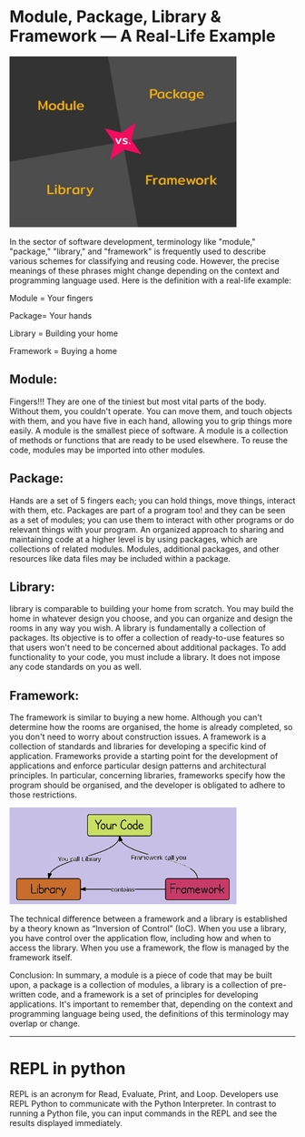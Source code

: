 
<h1>Module, Package, Library & Framework — A Real-Life Example</h1>

<img src="https://raw.githubusercontent.com/souravlouha/All_ML_session/refs/heads/main/Basic_py_forML/All_images/1675748802083.jpg" width="400"/>

<p>In the sector of software development, terminology like "module," "package," "library," and "framework" is frequently used to describe various schemes for classifying and reusing code. However, the precise meanings of these phrases might change depending on the context and programming language used. Here is the definition with a real-life example:</p>
<p>Module = Your fingers</p>
<p>Package= Your hands</p>
<p>Library = Building your home</p>
<p>Framework = Buying a home</p>

<p>
  <h2>Module:</h2>
Fingers!!! They are one of the tiniest but most vital parts of the body. Without them, you couldn't operate. You can move them, and touch objects with them, and you have five in each hand, allowing you to grip things more easily. A module is the smallest piece of software. A module is a collection of methods or functions that are ready to be used elsewhere. To reuse the code, modules may be imported into other modules.

 <h2> Package:</h2>
Hands are a set of 5 fingers each; you can hold things, move things, interact with them, etc. Packages are part of a program too! and they can be seen as a set of modules; you can use them to interact with other programs or do relevant things with your program. An organized approach to sharing and maintaining code at a higher level is by using packages, which are collections of related modules. Modules, additional packages, and other resources like data files may be included within a package.



<h2>Library:</h2>
 library is comparable to building your home from scratch. You may build the home in whatever design you choose, and you can organize and design the rooms in any way you wish. A library is fundamentally a collection of packages. Its objective is to offer a collection of ready-to-use features so that users won't need to be concerned about additional packages. To add functionality to your code, you must include a library. It does not impose any code standards on you as well.



<h2>Framework:</h2>
The framework is similar to buying a new home. Although you can't determine how the rooms are organised, the home is already completed, so you don't need to worry about construction issues. A framework is a collection of standards and libraries for developing a specific kind of application. Frameworks provide a starting point for the development of applications and enforce particular design patterns and architectural principles. In particular, concerning libraries, frameworks specify how the program should be organised, and the developer is obligated to adhere to those restrictions.
</p>

<img src="https://github.com/souravlouha/All_ML_session/blob/main/Basic_py_forML/All_images/1675749169753.jpg" width="400"/>



<p>The technical difference between a framework and a library is established by a theory known as “Inversion of Control” (IoC). When you use a library, you have control over the application flow, including how and when to access the library. When you use a framework, the flow is managed by the framework itself.</p>
 <p>Conclusion:
In summary, a module is a piece of code that may be built upon, a package is a collection of modules, a library is a collection of pre-written code, and a framework is a set of principles for developing applications. It's important to remember that, depending on the context and programming language being used, the definitions of this terminology may overlap or change. </p>

-----------------------------------------------------------------------------------------
<h1>REPL in python </h1>
<p>REPL is an acronym for Read, Evaluate, Print, and Loop. Developers use REPL Python to communicate with the Python Interpreter. In contrast to running a Python file, you can input commands in the REPL and see the results displayed immediately.</p>
